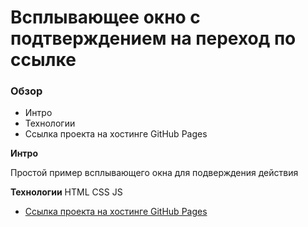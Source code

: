 # Всплывающее окно с подтверждением на переход по ссылке

### Обзор
* Интро
* Технологии
* Ссылка проекта на хостинге GitHub Pages

**Интро**

Простой пример всплывающего окна для подверждения действия


**Технологии**
HTML
CSS
JS

* [Ссылка проекта на хостинге GitHub Pages](https://stanmur.github.io/click-on-the-link-js-/index.html)